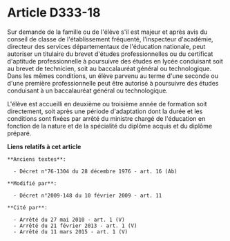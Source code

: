 # Article D333-18

Sur demande de la famille ou de l'élève s'il est majeur et après avis du conseil de classe de l'établissement fréquenté,
l'inspecteur d'académie, directeur des services départementaux de l'éducation nationale, peut autoriser un titulaire du
brevet d'études professionnelles ou du certificat d'aptitude professionnelle à poursuivre des études en lycée conduisant soit
au brevet de technicien, soit au baccalauréat général ou technologique. Dans les mêmes conditions, un élève parvenu au terme
d'une seconde ou d'une première professionnelle peut être autorisé à poursuivre des études conduisant à un baccalauréat
général ou technologique. 

L'élève est accueilli en deuxième ou troisième année de formation soit directement, soit après une période d'adaptation dont
la durée et les conditions sont fixées par arrêté du ministre chargé de l'éducation en fonction de la nature et de la
spécialité du diplôme acquis et du diplôme préparé.

**Liens relatifs à cet article**

	**Anciens textes**:

	  - Décret n°76-1304 du 28 décembre 1976 - art. 16 (Ab)

	**Modifié par**:

	  - Décret n°2009-148 du 10 février 2009 - art. 11

	**Cité par**:

	  - Arrêté du 27 mai 2010 - art. 1 (V)
	  - Arrêté du 21 février 2013 - art. 1 (V)
	  - Arrêté du 11 mars 2015 - art. 1 (V)
